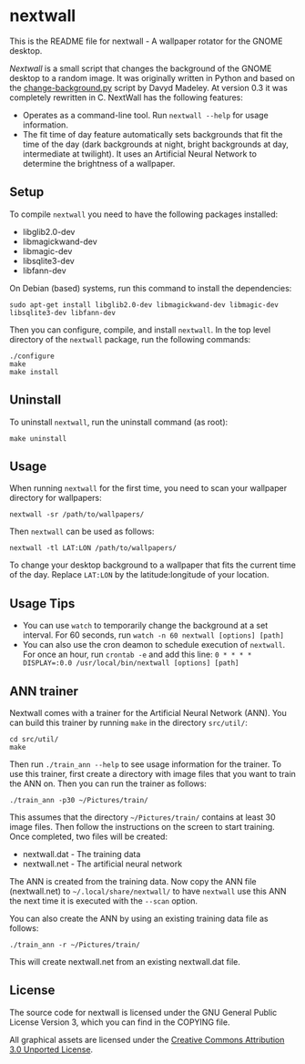 # nextwall

This is the README file for nextwall - A wallpaper rotator for the GNOME
desktop.

*Nextwall* is a small script that changes the background of the GNOME desktop
to a random image. It was originally written in Python and based on the
[change-background.py](http://oracle.bridgewayconsulting.com.au/~danni/misc/change-background-py.html)
script by Davyd Madeley. At version 0.3 it was completely rewritten in C.
NextWall has the following features:

* Operates as a command-line tool. Run `nextwall --help` for
  usage information.
* The fit time of day feature automatically sets backgrounds that fit the time
  of the day (dark backgrounds at night, bright backgrounds at day,
  intermediate at twilight). It uses an Artificial Neural Network to determine
  the brightness of a wallpaper.


## Setup

To compile `nextwall` you need to have the following packages installed:

* libglib2.0-dev
* libmagickwand-dev
* libmagic-dev
* libsqlite3-dev
* libfann-dev

On Debian (based) systems, run this command to install the dependencies:

    sudo apt-get install libglib2.0-dev libmagickwand-dev libmagic-dev libsqlite3-dev libfann-dev

Then you can configure, compile, and install `nextwall`. In the top level
directory of the `nextwall` package, run the following commands:

    ./configure
    make
    make install


## Uninstall

To uninstall `nextwall`, run the uninstall command (as root):

    make uninstall


## Usage

When running `nextwall` for the first time, you need to scan your wallpaper
directory for wallpapers:

	nextwall -sr /path/to/wallpapers/

Then `nextwall` can be used as follows:

	nextwall -tl LAT:LON /path/to/wallpapers/

To change your desktop background to a wallpaper that fits the current time
of the day. Replace `LAT:LON` by the latitude:longitude of your location.


## Usage Tips

* You can use `watch` to temporarily change the background at a set interval.
  For 60 seconds, run `watch -n 60 nextwall [options] [path]`
* You can also use the cron deamon to schedule execution of `nextwall`. For
  once an hour, run `crontab -e` and add this line:
  ``0 * * * * DISPLAY=:0.0 /usr/local/bin/nextwall [options] [path]``


## ANN trainer

Nextwall comes with a trainer for the Artificial Neural Network (ANN). You can
build this trainer by running `make` in the directory `src/util/`:

    cd src/util/
	make

Then run `./train_ann --help` to see usage information for the trainer. To use
this trainer, first create a directory with image files that you want to train
the ANN on. Then you can run the trainer as follows:

    ./train_ann -p30 ~/Pictures/train/

This assumes that the directory `~/Pictures/train/` contains at least 30 image
files. Then follow the instructions on the screen to start training. Once
completed, two files will be created:

* nextwall.dat - The training data
* nextwall.net - The artificial neural network

The ANN is created from the training data. Now copy the ANN file (nextwall.net)
to `~/.local/share/nextwall/` to have `nextwall` use this ANN the next time
it is executed with the `--scan` option.

You can also create the ANN by using an existing training data file as
follows:

    ./train_ann -r ~/Pictures/train/

This will create nextwall.net from an existing nextwall.dat file.

## License

The source code for nextwall is licensed under the GNU General Public License
Version 3, which you can find in the COPYING file.

All graphical assets are licensed under the
[Creative Commons Attribution 3.0 Unported License](http://creativecommons.org/licenses/by/3.0/).

